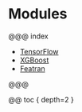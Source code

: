 # Modules

@@@ index

* [TensorFlow](tensorflow.md)
* [XGBoost](xgboost.md)
* [Featran](featran.md)

@@@

@@ toc { depth=2 }